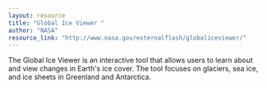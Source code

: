 ```yaml
---
layout: resource
title: "Global Ice Viewer "
author: "NASA"
resource_link: "http://www.nasa.gov/externalflash/globaliceviewer/"
---
```


The Global Ice Viewer is an interactive tool that allows users to learn about and view changes in Earth's ice cover.  The tool focuses on glaciers, sea ice, and ice sheets in Greenland and Antarctica.
